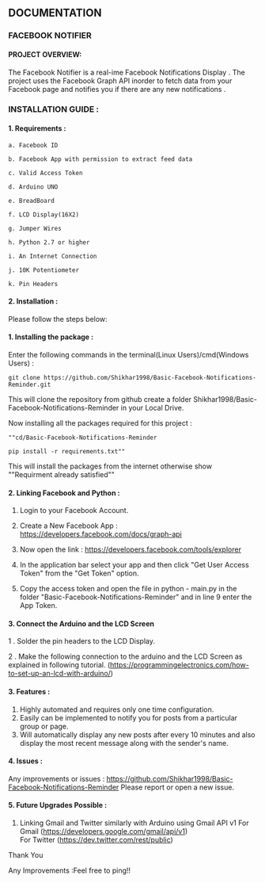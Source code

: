 ## DOCUMENTATION

### FACEBOOK NOTIFIER  

#### PROJECT OVERVIEW: 
The Facebook Notifier is a real-ime Facebook Notifications Display . The project uses the Facebook Graph API inorder to fetch data from your Facebook page and notifies you if there are any new notifications .

### INSTALLATION GUIDE : 

#### 1. Requirements : 
	a. Facebook ID
	
	b. Facebook App with permission to extract feed data
	
	c. Valid Access Token
	
	d. Arduino UNO
	
	e. BreadBoard
	
	f. LCD Display(16X2)
	
	g. Jumper Wires
	
	h. Python 2.7 or higher
	
	i. An Internet Connection
	
	j. 10K Potentiometer
	
	k. Pin Headers
	
#### 2. Installation : 
Please follow the steps below:

#### 1. Installing the package : 
Enter the following commands in the terminal(Linux Users)/cmd(Windows Users) :

`git clone https://github.com/Shikhar1998/Basic-Facebook-Notifications-Reminder.git `

This will clone the repository from github create a folder Shikhar1998/Basic-Facebook-Notifications-Reminder in your Local Drive.
 
Now installing all the packages required for this project :

`""cd/Basic-Facebook-Notifications-Reminder `

`pip install -r requirements.txt""`
 
This will install the packages from the internet otherwise show ""Requirment already satisfied""

#### 2. Linking Facebook and Python  :
1. Login to your Facebook Account.

2. Create a New Facebook App : https://developers.facebook.com/docs/graph-api
 
3. Now open the link : https://developers.facebook.com/tools/explorer

4. In the application bar select your app and then click "Get User Access Token" from the "Get Token" option.
 
5. Copy the access token and open the file in python - main.py in the folder  "Basic-Facebook-Notifications-Reminder" and in line 9 enter the App Token.
 
 
#### 3. Connect the Arduino and the LCD Screen 
1 . Solder the pin headers to the LCD Display.
 
2 . Make the following connection to the arduino and the LCD Screen as explained in following tutorial.
(https://programmingelectronics.com/how-to-set-up-an-lcd-with-arduino/)
 


#### 3. Features :

1. Highly automated and requires only one time configuration.
2. Easily can be implemented to notify you for posts from a particular group or page.
3. Will automatically display any new posts after every 10 minutes and also display the most recent message along with the sender's name.
 
 
#### 4. Issues :
Any improvements or issues : https://github.com/Shikhar1998/Basic-Facebook-Notifications-Reminder
Please report or open a new issue.


#### 5. Future Upgrades Possible : 
1. Linking Gmail and Twitter similarly with Arduino using Gmail API v1
For Gmail (https://developers.google.com/gmail/api/v1)  
For Twitter (https://dev.twitter.com/rest/public)

Thank You

Any Improvements :Feel free to ping!!
     

